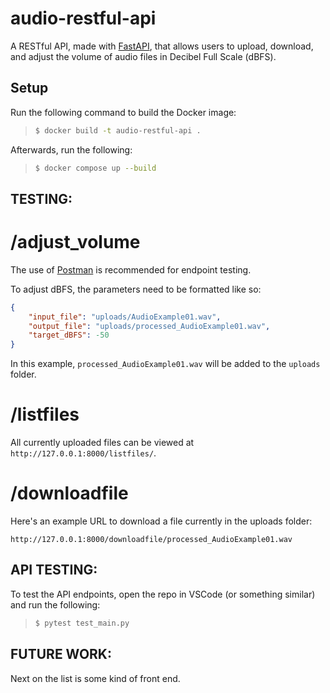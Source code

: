 # audio-restful-api

A RESTful API, made with [FastAPI](https://fastapi.tiangolo.com/), that allows users to upload, download, and adjust the volume of audio files in Decibel Full Scale (dBFS).

## Setup

Run the following command to build the Docker image:
> ```sh
> $ docker build -t audio-restful-api .
> ```

Afterwards, run the following:
> ```sh
> $ docker compose up --build
> ```

## TESTING:

# /adjust_volume

The use of [Postman](https://www.postman.com/) is recommended for endpoint testing.

To adjust dBFS, the parameters need to be formatted like so:

```json
{
    "input_file": "uploads/AudioExample01.wav",
    "output_file": "uploads/processed_AudioExample01.wav",
    "target_dBFS": -50
}
```

In this example, `processed_AudioExample01.wav` will be added to the `uploads` folder.

# /listfiles

All currently uploaded files can be viewed at `http://127.0.0.1:8000/listfiles/`.

# /downloadfile

Here's an example URL to download a file currently in the uploads folder: 

`http://127.0.0.1:8000/downloadfile/processed_AudioExample01.wav`

## API TESTING:

To test the API endpoints, open the repo in VSCode (or something similar) and run the following:
> ```sh
> $ pytest test_main.py
> ```

## FUTURE WORK:

Next on the list is some kind of front end.